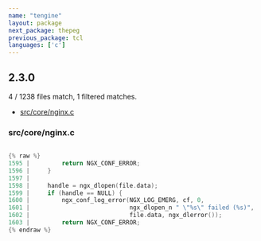 ```yaml
---
name: "tengine"
layout: package
next_package: thepeg
previous_package: tcl
languages: ['c']
---
```

## 2.3.0
4 / 1238 files match, 1 filtered matches.

 - [src/core/nginx.c](#srccorenginxc)

### src/core/nginx.c

```c

{% raw %}
1595 |         return NGX_CONF_ERROR;
1596 |     }
1597 | 
1598 |     handle = ngx_dlopen(file.data);
1599 |     if (handle == NULL) {
1600 |         ngx_conf_log_error(NGX_LOG_EMERG, cf, 0,
1601 |                            ngx_dlopen_n " \"%s\" failed (%s)",
1602 |                            file.data, ngx_dlerror());
1603 |         return NGX_CONF_ERROR;
{% endraw %}

```